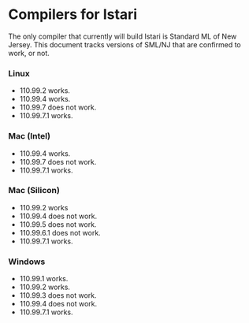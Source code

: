 # Compilers for Istari

The only compiler that currently will build Istari is Standard ML of
New Jersey.  This document tracks versions of SML/NJ that are
confirmed to work, or not.

### Linux

- 110.99.2 works.
- 110.99.4 works.
- 110.99.7 does not work.
- 110.99.7.1 works.


### Mac (Intel)

- 110.99.4 works.
- 110.99.7 does not work.
- 110.99.7.1 works.


### Mac (Silicon)

- 110.99.2 works
- 110.99.4 does not work.
- 110.99.5 does not work.
- 110.99.6.1 does not work.
- 110.99.7.1 works.


### Windows

- 110.99.1 works.
- 110.99.2 works.
- 110.99.3 does not work.
- 110.99.4 does not work.
- 110.99.7.1 works.
